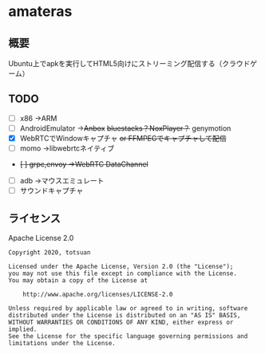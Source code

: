 # amateras

## 概要
Ubuntu上でapkを実行してHTML5向けにストリーミング配信する（クラウドゲーム）

## TODO
- [ ] x86 →ARM
- [ ] AndroidEmulator →~~Anbox~~ ~~bluestacks？NoxPlayer？~~ genymotion
- [x] WebRTCでWindowキャプチャ ~~or FFMPEGでキャプチャして配信~~
- [ ] momo →libwebrtcネイティブ
- ~~[ ] grpc,envoy →WebRTC DataChannel~~
- [ ] adb →マウスエミュレート
- [ ] サウンドキャプチャ

## ライセンス
Apache License 2.0

```
Copyright 2020, totsuan

Licensed under the Apache License, Version 2.0 (the "License");
you may not use this file except in compliance with the License.
You may obtain a copy of the License at

    http://www.apache.org/licenses/LICENSE-2.0

Unless required by applicable law or agreed to in writing, software
distributed under the License is distributed on an "AS IS" BASIS,
WITHOUT WARRANTIES OR CONDITIONS OF ANY KIND, either express or implied.
See the License for the specific language governing permissions and
limitations under the License.
```
